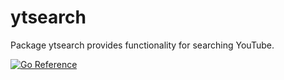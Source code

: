 # ytsearch
Package ytsearch provides functionality for searching YouTube.

[![Go Reference](https://pkg.go.dev/badge/samhza.com/ytsearch.svg)](https://pkg.go.dev/samhza.com/ytsearch)
